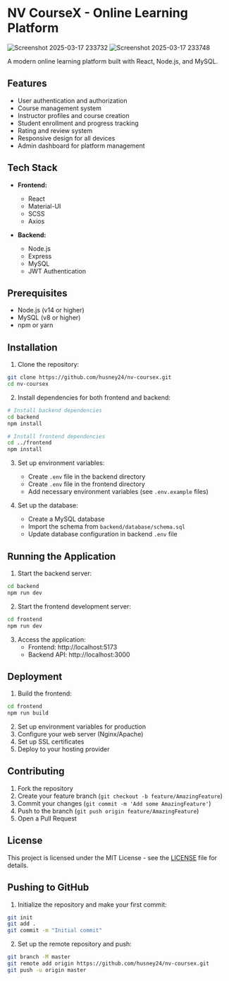 # NV CourseX - Online Learning Platform

![Screenshot 2025-03-17 233732](https://github.com/user-attachments/assets/6348f6e4-3aee-4ba8-b780-7610f3d09278)
![Screenshot 2025-03-17 233748](https://github.com/user-attachments/assets/19b4b629-8b2a-493d-b583-7884788034aa)



A modern online learning platform built with React, Node.js, and MySQL.

## Features

- User authentication and authorization
- Course management system
- Instructor profiles and course creation
- Student enrollment and progress tracking
- Rating and review system
- Responsive design for all devices
- Admin dashboard for platform management

## Tech Stack

- **Frontend:**
  - React
  - Material-UI
  - SCSS
  - Axios

- **Backend:**
  - Node.js
  - Express
  - MySQL
  - JWT Authentication

## Prerequisites

- Node.js (v14 or higher)
- MySQL (v8 or higher)
- npm or yarn

## Installation

1. Clone the repository:
```bash
git clone https://github.com/husney24/nv-coursex.git
cd nv-coursex
```

2. Install dependencies for both frontend and backend:
```bash
# Install backend dependencies
cd backend
npm install

# Install frontend dependencies
cd ../frontend
npm install
```

3. Set up environment variables:
   - Create `.env` file in the backend directory
   - Create `.env` file in the frontend directory
   - Add necessary environment variables (see `.env.example` files)

4. Set up the database:
   - Create a MySQL database
   - Import the schema from `backend/database/schema.sql`
   - Update database configuration in backend `.env` file

## Running the Application

1. Start the backend server:
```bash
cd backend
npm run dev
```

2. Start the frontend development server:
```bash
cd frontend
npm run dev
```

3. Access the application:
   - Frontend: http://localhost:5173
   - Backend API: http://localhost:3000

## Deployment

1. Build the frontend:
```bash
cd frontend
npm run build
```

2. Set up environment variables for production
3. Configure your web server (Nginx/Apache)
4. Set up SSL certificates
5. Deploy to your hosting provider

## Contributing

1. Fork the repository
2. Create your feature branch (`git checkout -b feature/AmazingFeature`)
3. Commit your changes (`git commit -m 'Add some AmazingFeature'`)
4. Push to the branch (`git push origin feature/AmazingFeature`)
5. Open a Pull Request

## License

This project is licensed under the MIT License - see the [LICENSE](LICENSE) file for details. 

## Pushing to GitHub

1. Initialize the repository and make your first commit:
```bash
git init
git add .
git commit -m "Initial commit"
```

2. Set up the remote repository and push:
```bash
git branch -M master
git remote add origin https://github.com/husney24/nv-coursex.git
git push -u origin master
```
